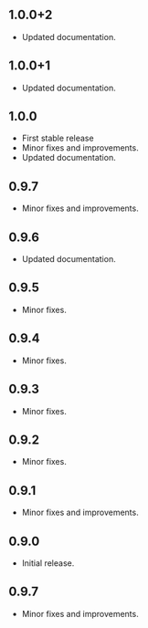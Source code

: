 ## 1.0.0+2

* Updated documentation.

## 1.0.0+1

* Updated documentation.

## 1.0.0

* First stable release
* Minor fixes and improvements.
* Updated documentation.

## 0.9.7

* Minor fixes and improvements.

## 0.9.6

* Updated documentation.

## 0.9.5

* Minor fixes.

## 0.9.4

* Minor fixes.

## 0.9.3

* Minor fixes.

## 0.9.2

* Minor fixes.

## 0.9.1

* Minor fixes and improvements.


## 0.9.0

* Initial release.













## 0.9.7

* Minor fixes and improvements.

